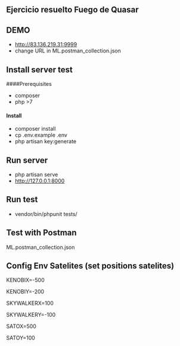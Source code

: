 ## Ejercicio resuelto Fuego de Quasar
## DEMO
* http://83.136.219.31:9999
* change URL in ML.postman_collection.json
## Install server test
####Prerequisites
* composer
* php >7
#### Install
* composer install 
* cp .env.example .env
* php artisan key:generate
## Run server
* php artisan serve
* http://127.0.0.1:8000
## Run test
* vendor/bin/phpunit tests/
## Test with Postman
ML.postman_collection.json

## Config Env Satelites (set positions satelites)
KENOBIX=-500

KENOBIY=-200

SKYWALKERX=100

SKYWALKERY=-100

SATOX=500

SATOY=100
